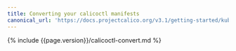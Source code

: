 ```yaml
---
title: Converting your calicoctl manifests
canonical_url: 'https://docs.projectcalico.org/v3.1/getting-started/kubernetes/upgrade/convert'
---
```


{% include {{page.version}}/calicoctl-convert.md %}

